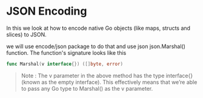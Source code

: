# JSON Encoding

In this we look at how to encode native Go objects
(like maps, structs and slices) to JSON.

we will use encode/json package to do that and use json json.Marshal() function.
The function's signature looks like this

```go
func Marshal(v interface{}) ([]byte, error)
```

> Note : The v parameter in the above method has the type interface{} (known as the
empty interface). This effectively means that we’re able to pass any Go type to
Marshal() as the v parameter.

